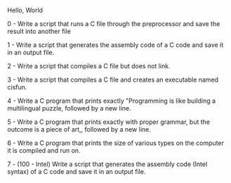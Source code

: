 Hello, World

0 - Write a script that runs a C file through the preprocessor and save the result into another file

1 - Write a script that generates the assembly code of a C code and save it in an output file.

2 - Write a script that compiles a C file but does not link.

3 - Write a script that compiles a C file and creates an executable named cisfun.

4 - Write a C program that prints exactly "Programming is like building a multilingual puzzle, followed by a new line.

5 - Write a C program that prints exactly with proper grammar, but the outcome is a piece of art,, followed by a new line.

6 - Write a C program that prints the size of various types on the computer it is compiled and run on.

7 - (100 - Intel) Write a script that generates the assembly code (Intel syntax) of a C code and save it in an output file.
